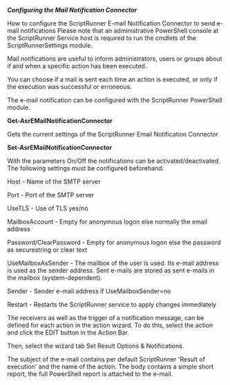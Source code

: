 ***Configuring the Mail Notification Connector***

How to configure the ScriptRunner E-mail Notification Connector to send e-mail notifications
Please note that an administrative PowerShell console at the ScriptRunner Service host is required to run the cmdlets of the ScriptRunnerSettings module.

Mail notifications are useful to inform administrators, users or groups about if and when a specific action has been executed.

You can choose if a mail is sent each time an action is executed, or only if the execution was successful or erroneous.

The e-mail notification can be configured with the ScriptRunner PowerShell module.

**Get-AsrEMailNotificationConnector**

Gets the current settings of the ScriptRunner Email Notification Connector

**Set-AsrEMailNotificationConnector**

With the parameters On/Off the notifications can be activated/deactivated.
The following settings must be configured beforehand:

Host - Name of the SMTP server

Port - Port of the SMTP server

UseTLS - Use of TLS yes/no

MailboxAccount - Empty for anonymous logon else normally the email address

Password/ClearPassword - Empty for anonymous logon else the password as securestring or clear text

UseMailboxAsSender - The mailbox of the user is used. Its e-mail address is used as the sender address. Sent e-mails are stored as sent e-mails in the mailbox (system-dependent).

Sender - Sender e-mail address if UseMailboxSender=no

Restart - Restarts the ScriptRunner service to apply changes immediately


The receivers as well as the trigger of a notification message, can be defined for each action in the action wizard. To do this, select the action and click the EDIT button in the Action Bar.

Then, select the wizard tab Set Result Options & Notifications.

The subject of the e-mail contains per default ScriptRunner 'Result of execution' and the name of the action.
The body contains a simple short report, the full PowerShell report is attached to the e-mail.
